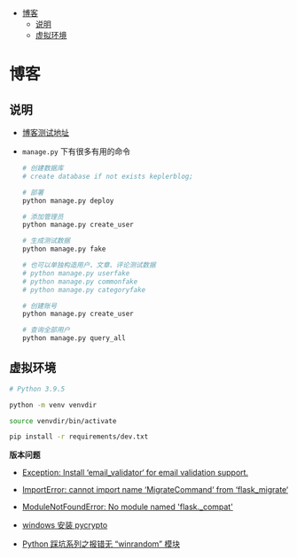 - [博客](#博客)
  - [说明](#说明)
  - [虚拟环境](#虚拟环境)

# 博客

## 说明

- [博客测试地址](https://kepler.pythonanywhere.com)

- `manage.py` 下有很多有用的命令

  ```s
  # 创建数据库
  # create database if not exists keplerblog;

  # 部署
  python manage.py deploy

  # 添加管理员
  python manage.py create_user

  # 生成测试数据
  python manage.py fake

  # 也可以单独构造用户、文章、评论测试数据
  # python manage.py userfake
  # python manage.py commonfake
  # python manage.py categoryfake

  # 创建账号
  python manage.py create_user

  # 查询全部用户
  python manage.py query_all

  ```

## 虚拟环境

```sh
# Python 3.9.5

python -m venv venvdir

source venvdir/bin/activate

pip install -r requirements/dev.txt

```

**版本问题**

- [Exception: Install ‘email_validator‘ for email validation support.](https://blog.csdn.net/not_so_bad/article/details/120936176)

- [ImportError: cannot import name ‘MigrateCommand‘ from ‘flask_migrate‘](https://blog.csdn.net/YZL40514131/article/details/122954381)

- [ModuleNotFoundError: No module named 'flask._compat'](https://blog.csdn.net/Deng872347348/article/details/126304487)

- [windows 安装 pycrypto](https://blog.csdn.net/hl156/article/details/124537767)

- [Python 踩坑系列之报错无 “winrandom” 模块](https://www.cnblogs.com/deliaries/p/13409571.html)
